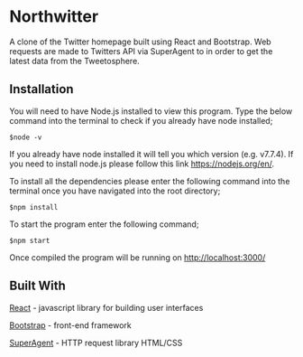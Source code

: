 # Northwitter

A clone of the Twitter homepage built using React and Bootstrap.  Web requests are made to Twitters API via SuperAgent to in order to get the latest data from the Tweetosphere.  

## Installation 
You will need to have Node.js installed to view this program.  Type the below command into the terminal to check if you already have node installed;
```
$node -v
```
If you already have node installed it will tell you which version (e.g. v7.7.4).  If you need to install node.js please follow this link <https://nodejs.org/en/>.

To install all the dependencies please enter the following command into the terminal once you have navigated into the root directory; 
```
$npm install
```

To start the program enter the following command;
```
$npm start
```

Once compiled the program will be running on <http://localhost:3000/>

## Built With
[React](https://facebook.github.io/react/) - javascript library for building user interfaces

[Bootstrap](http://getbootstrap.com/css/) - front-end framework

[SuperAgent](https://visionmedia.github.io/superagent/) - HTTP request library
HTML/CSS
